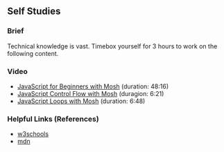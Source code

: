 ## Self Studies

### Brief

Technical knowledge is vast. Timebox yourself for 3 hours to work on the following content.

### Video 

- [JavaScript for Beginners with Mosh](https://youtu.be/W6NZfCO5SIk) (duration: 48:16)
- [JavaScript Control Flow with Mosh](https://youtu.be/IsG4Xd6LlsM) (duragion: 6:21)
- [JavaScript Loops with Mosh](https://youtu.be/s9wW2PpJsmQ) (duration: 6:48)


### Helpful Links (References)

- [w3schools](https://www.w3schools.com/js/)
- [mdn](https://developer.mozilla.org/en-US/docs/Web/JavaScript)



